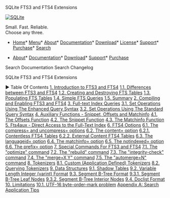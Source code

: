 




SQLite FTS3 and FTS4 Extensions




[![SQLite](images/sqlite370_banner.gif)](index.html)


Small. Fast. Reliable.  
Choose any three.


* [Home](index.html)* [Menu](javascript:void(0))* [About](about.html)* [Documentation](docs.html)* [Download](download.html)* [License](copyright.html)* [Support](support.html)* [Purchase](prosupport.html)* [Search](javascript:void(0))




* [About](about.html)* [Documentation](docs.html)* [Download](download.html)* [Support](support.html)* [Purchase](prosupport.html)






Search Documentation
Search Changelog










SQLite FTS3 and FTS4 Extensions


►
Table Of Contents
[1\. Introduction to FTS3 and FTS4](#introduction_to_fts3_and_fts4)
[1\.1\. Differences between FTS3 and FTS4](#differences_between_fts3_and_fts4)
[1\.2\. Creating and Destroying FTS Tables](#creating_and_destroying_fts_tables)
[1\.3\. Populating FTS Tables](#populating_fts_tables)
[1\.4\. Simple FTS Queries](#simple_fts_queries)
[1\.5\. Summary](#summary)
[2\. Compiling and Enabling FTS3 and FTS4](#compiling_and_enabling_fts3_and_fts4)
[3\. Full\-text Index Queries](#full_text_index_queries)
[3\.1\.
Set Operations Using The Enhanced Query Syntax](#_set_operations_using_the_enhanced_query_syntax)
[3\.2\. Set Operations Using The Standard Query Syntax](#set_operations_using_the_standard_query_syntax)
[4\. Auxiliary Functions \- Snippet, Offsets and Matchinfo](#auxiliary_functions_snippet_offsets_and_matchinfo)
[4\.1\. The Offsets Function](#the_offsets_function)
[4\.2\. The Snippet Function](#the_snippet_function)
[4\.3\. The Matchinfo Function](#matchinfo)
[5\. Fts4aux \- Direct Access to the Full\-Text Index](#fts4aux)
[6\. FTS4 Options](#fts4_options)
[6\.1\. The compress\= and uncompress\= options](#the_compress_and_uncompress_options)
[6\.2\. The content\= option](#the_content_option_) 
[6\.2\.1\. Contentless FTS4 Tables](#_contentless_fts4_tables_) 
[6\.2\.2\. External Content FTS4 Tables](#_external_content_fts4_tables_) 
[6\.3\. The languageid\= option](#the_languageid_option)
[6\.4\. The matchinfo\= option](#the_matchinfo_option)
[6\.5\. The notindexed\= option](#the_notindexed_option)
[6\.6\. The prefix\= option](#the_prefix_option)
[7\. Special Commands For FTS3 and FTS4](#commands)
[7\.1\. The "optimize" command](#optimize)
[7\.2\. The "rebuild" command](#rebuild)
[7\.3\. The "integrity\-check" command](#integcheck)
[7\.4\. The "merge\=X,Y" command](#mergecmd)
[7\.5\. The "automerge\=N" command](#automerge)
[8\. Tokenizers](#tokenizer)
[8\.1\. Custom (Application Defined) Tokenizers](#custom_application_defined_tokenizers)
[8\.2\. Querying Tokenizers](#querying_tokenizers)
[9\. Data Structures](#data_structures)
[9\.1\. Shadow Tables](#shadow_tables)
[9\.2\. Variable Length Integer (varint) Format](#variable_length_integer_varint_format)
[9\.3\. Segment B\-Tree Format](#segment_b_tree_format)
[9\.3\.1\. Segment B\-Tree Leaf Nodes](#segment_b_tree_leaf_nodes)
[9\.3\.2\. Segment B\-Tree Interior Nodes](#segment_b_tree_interior_nodes)
[9\.4\. Doclist Format](#doclist_format)
[10\. Limitations](#limitations)
[10\.1\. UTF\-16 byte\-order\-mark problem](#_utf_16_byte_order_mark_problem_) 
[Appendix A: Search Application Tips](#appendix_a)




